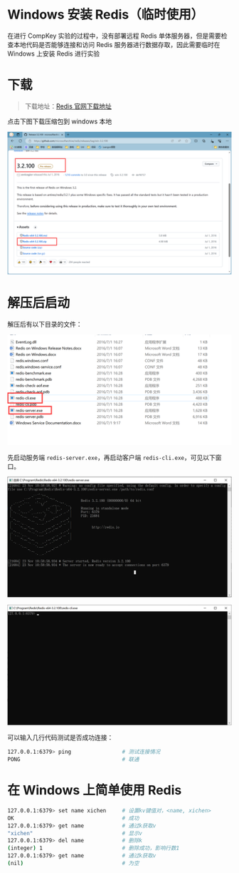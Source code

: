 # Windows 安装 Redis（临时使用）

在进行 CompKey 实验的过程中，没有部署远程 Redis 单体服务器，但是需要检查本地代码是否能够连接和访问 Redis 服务器进行数据存取，因此需要临时在 Windows 上安装 Redis 进行实验

# **下载**

> 下载地址：[Redis 官网下载地址](https://github.com/microsoftarchive/redis/releases/tag/win-3.2.100)

点击下图下载压缩包到 windows 本地

![](static/C9SPbTe4HoV5FZx2fKqc8loNnih.png)

# **解压后启动**

解压后有以下目录的文件：

![](static/RzVjbNizkodjTxx7gDncR1B9nVg.png)

先启动服务端 `redis-server.exe`，再启动客户端 `redis-cli.exe`，可见以下窗口。

![](static/H3njbMvf1oW3H1xoJGNcoCWznvb.png)

![](static/Z4Epb9Lhqo0E1oxqGnvci7hdnkd.png)

可以输入几行代码测试是否成功连接：

```bash
127.0.0.1:6379> ping                # 测试连接情况
PONG                                # 联通
```

# 在 Windows 上简单使用 Redis

```bash
127.0.0.1:6379> set name xichen     # 设置kv键值对，<name, xichen>
OK                                  # 成功
127.0.0.1:6379> get name            # 通过k获取v
"xichen"                            # 显示v
127.0.0.1:6379> del name            # 删除k
(integer) 1                         # 删除成功，影响行数1
127.0.0.1:6379> get name            # 通过k获取v
(nil)                               # 为空
```
